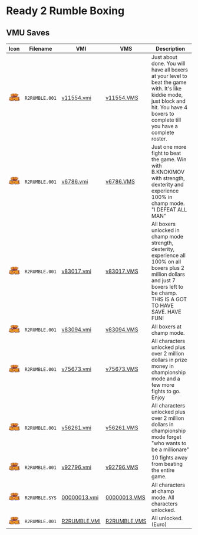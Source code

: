 # Ready 2 Rumble Boxing

## VMU Saves

| Icon | Filename | VMI | VMS | Description |
|------|----------|-----|-----|-------------|
| ![Ready 2 Rumble Boxing](../icons/R2RUMBLE.001.GIF) | `R2RUMBLE.001` | [v11554.vmi](v11554.vmi) | [v11554.VMS](v11554.VMS) | Just about done. You will have all boxers at your level to beat the game with. It's like kiddie mode, just block and hit. You have 4 boxers to complete till you have a complete roster.    |
| ![Ready 2 Rumble Boxing](../icons/R2RUMBLE.001.GIF) | `R2RUMBLE.001` | [v6786.vmi](v6786.vmi) | [v6786.VMS](v6786.VMS) | Just one more fight to beat the game. Win with B.KNOKIMOV with strength, dexterity and experience 100% in champ mode. "I DEFEAT ALL MAN"  |
| ![Ready 2 Rumble Boxing](../icons/R2RUMBLE.001.GIF) | `R2RUMBLE.001` | [v83017.vmi](v83017.vmi) | [v83017.VMS](v83017.VMS) | All boxers unlocked in champ mode strength, dexterity, experience all 100% on all boxers plus 2 million dollars and just 7 boxers left to be champ. THIS IS A GOT TO HAVE SAVE. HAVE FUN!  |
| ![Ready 2 Rumble Boxing](../icons/R2RUMBLE.001.GIF) | `R2RUMBLE.001` | [v83094.vmi](v83094.vmi) | [v83094.VMS](v83094.VMS) | All boxers at champ mode.  |
| ![Ready 2 Rumble Boxing](../icons/R2RUMBLE.001.GIF) | `R2RUMBLE.001` | [v75673.vmi](v75673.vmi) | [v75673.VMS](v75673.VMS) | All characters unlocked plus over 2 million dollars in prize money in championship mode and a few more fights to go. Enjoy  |
| ![Ready 2 Rumble Boxing](../icons/R2RUMBLE.001.GIF) | `R2RUMBLE.001` | [v56261.vmi](v56261.vmi) | [v56261.VMS](v56261.VMS) | All characters unlocked plus over 2 million dollars in championship mode forget "who wants to be a millionare"  |
| ![Ready 2 Rumble Boxing](../icons/R2RUMBLE.001.GIF) | `R2RUMBLE.001` | [v92796.vmi](v92796.vmi) | [v92796.VMS](v92796.VMS) | 10 fights away from beating the entire game.  |
| ![Ready 2 Rumble Boxing](../icons/R2RUMBLE.SYS.GIF) | `R2RUMBLE.SYS` | [00000013.vmi](00000013.vmi) | [00000013.VMS](00000013.VMS) | All characters at champ mode. All characters unlocked.  |
| ![Ready 2 Rumble Boxing](../icons/R2RUMBLE.001.GIF) | `R2RUMBLE.001` | [R2RUMBLE.VMI](R2RUMBLE.VMI) | [R2RUMBLE.VMS](R2RUMBLE.VMS) | All unlocked. (Euro) |

